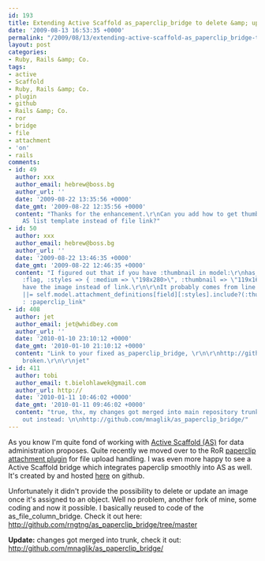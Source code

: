 ```yaml
---
id: 193
title: Extending Active Scaffold as_paperclip_bridge to delete &amp; update image/attachment
date: '2009-08-13 16:53:35 +0000'
permalink: "/2009/08/13/extending-active-scaffold-as_paperclip_bridge-to-delete-update-imageattachment/"
layout: post
categories:
- Ruby, Rails &amp; Co.
tags:
- active
- Scaffold
- Ruby, Rails &amp; Co.
- plugin
- github
- Rails &amp; Co.
- ror
- bridge
- file
- attachment
- 'on'
- rails
comments:
- id: 49
  author: xxx
  author_email: hebrew@boss.bg
  author_url: ''
  date: '2009-08-22 13:35:56 +0000'
  date_gmt: '2009-08-22 12:35:56 +0000'
  content: "Thanks for the enhancement.\r\nCan you add how to get thumbnal image in
    AS list template instead of file link?"
- id: 50
  author: xxx
  author_email: hebrew@boss.bg
  author_url: ''
  date: '2009-08-22 13:46:35 +0000'
  date_gmt: '2009-08-22 12:46:35 +0000'
  content: "I figured out that if you have :thumbnail in model:\r\nhas_attached_file
    :flag, :styles => { :medium => \"198x280>\", :thumbnail => \"119x168>\" }\r\nyou
    have the image instead of link.\r\n\r\nIt probably comes from line 25 in as_papeclip_bridge.rb\r\nself.columns[field].list_ui
    ||= self.model.attachment_definitions[field][:styles].include?(:thumbnail) ? :paperclip_thumb
    : :paperclip_link"
- id: 408
  author: jet
  author_email: jet@whidbey.com
  author_url: ''
  date: '2010-01-10 23:10:12 +0000'
  date_gmt: '2010-01-10 21:10:12 +0000'
  content: "Link to your fixed as_paperclip_bridge, \r\n\r\nhttp://github.com/rngtng/as_paperclip_bridge/tree/master\r\n\r\n\r\nis
    broken.\r\n\r\njet"
- id: 411
  author: tobi
  author_email: t.bielohlawek@gmail.com
  author_url: http://
  date: '2010-01-11 10:46:02 +0000'
  date_gmt: '2010-01-11 09:46:02 +0000'
  content: "true, thx, my changes got merged into main repository trunk, please check
    out instead: \n\nhttp://github.com/mnaglik/as_paperclip_bridge/"
---
```

As you know I'm quite fond of working with [Active Scaffold (AS)](http://activescaffold.com/) for data administration proposes. Quite recently we moved over to the RoR [paperclip attachment plugin](http://www.thoughtbot.com/projects/paperclip) for file upload handling. I was even more happy to see a Active Scaffold bridge which integrates paperclip smoothly into AS as well. It's created by and hosted [here](http://github.com/mnaglik/as_paperclip_bridge/tree/master) on github.

Unfortunately it didn't provide the possibility to delete or update an image once it's assigned to an object. Well no problem, another fork of mine, some coding and now it possible. I basically reused to code of the as_file_column_bridge. Check it out here:  
<http://github.com/rngtng/as_paperclip_bridge/tree/master>

**Update:** changes got merged into trunk, check it out:  
<http://github.com/mnaglik/as_paperclip_bridge/>